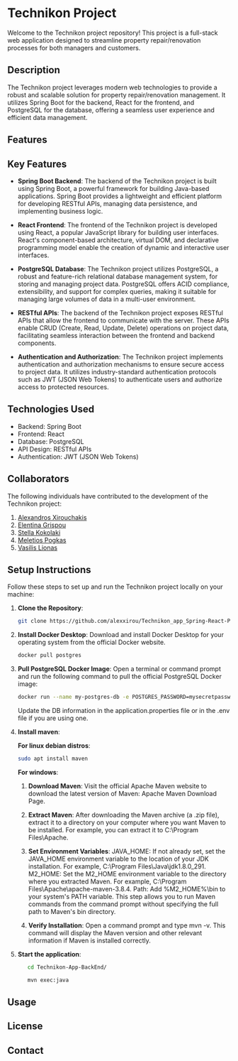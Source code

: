 # Technikon Project

Welcome to the Technikon project repository! This project is a full-stack web application designed to streamline property repair/renovation processes for both managers and customers.

## Description

The Technikon project leverages modern web technologies to provide a robust and scalable solution for property repair/renovation management. It utilizes Spring Boot for the backend, React for the frontend, and PostgreSQL for the database, offering a seamless user experience and efficient data management.


## Features
## Key Features

- **Spring Boot Backend**: The backend of the Technikon project is built using Spring Boot, a powerful framework for building Java-based applications. Spring Boot provides a lightweight and efficient platform for developing RESTful APIs, managing data persistence, and implementing business logic.

- **React Frontend**: The frontend of the Technikon project is developed using React, a popular JavaScript library for building user interfaces. React's component-based architecture, virtual DOM, and declarative programming model enable the creation of dynamic and interactive user interfaces.

- **PostgreSQL Database**: The Technikon project utilizes PostgreSQL, a robust and feature-rich relational database management system, for storing and managing project data. PostgreSQL offers ACID compliance, extensibility, and support for complex queries, making it suitable for managing large volumes of data in a multi-user environment.

- **RESTful APIs**: The backend of the Technikon project exposes RESTful APIs that allow the frontend to communicate with the server. These APIs enable CRUD (Create, Read, Update, Delete) operations on project data, facilitating seamless interaction between the frontend and backend components.

- **Authentication and Authorization**: The Technikon project implements authentication and authorization mechanisms to ensure secure access to project data. It utilizes industry-standard authentication protocols such as JWT (JSON Web Tokens) to authenticate users and authorize access to protected resources.


## Technologies Used
- Backend: Spring Boot
- Frontend: React
- Database: PostgreSQL
- API Design: RESTful APIs
- Authentication: JWT (JSON Web Tokens)

## Collaborators

The following individuals have contributed to the development of the Technikon project:

1. [Alexandros Xirouchakis](https://github.com/alexxirou)
2. [Elentina Grispou](https://github.com/eledinaGr)
3. [Stella Kokolaki](https://github.com/stelakokolaki)
4. [Meletios Pogkas](https://github.com/meletisp)
5. [Vasilis Lionas](https://github.com/Vln1991)

## Setup Instructions

Follow these steps to set up and run the Technikon project locally on your machine:

1. **Clone the Repository**: 
   ```bash
   git clone https://github.com/alexxirou/Technikon_app_Spring-React-PostgreSQL-.git
   ```
2. **Install Docker Desktop**: Download and install Docker Desktop for your operating system from the official Docker website.
   ```bash
   docker pull postgres
    ```

3. **Pull PostgreSQL Docker Image**: Open a terminal or command prompt and run the following command to pull the official PostgreSQL Docker image:
   ```bash
   docker run --name my-postgres-db -e POSTGRES_PASSWORD=mysecretpassword -e POSTGRES_USER=myuser -e POSTGRES_DB=mydatabase -d -p 5432:5432 postgres
   ```
   Update the DB information in the application.properties file or in the .env file if you are using one.


4. **Install maven**:

   **For linux debian distros**:
   
   ```bash
   sudo apt install maven

   ```

   **For windows**:

   1. ****Download Maven****:
   Visit the official Apache Maven website to download the latest version of Maven: Apache Maven Download Page.

   2. ****Extract Maven****:
   After downloading the Maven archive (a .zip file), extract it to a directory on your computer where you want Maven to be installed. For example, you can extract it to C:\Program Files\Apache\.

   3. ****Set Environment Variables****: JAVA_HOME: If not already set, set the JAVA_HOME environment variable to the location of your JDK installation. For example, C:\Program Files\Java\jdk1.8.0_291.
    M2_HOME: Set the M2_HOME environment variable to the directory where you extracted Maven. For example, C:\Program Files\Apache\apache-maven-3.8.4.
    Path: Add %M2_HOME%\bin to your system's PATH variable. This step allows you to run Maven commands from the command prompt without specifying the full path to Maven's bin directory.

   4. ****Verify Installation****:
   Open a command prompt and type mvn -v. This command will display the Maven version and other relevant information if Maven is installed correctly.

5. **Start the application**:
   ```bash
      cd Technikon-App-BackEnd/
   ``` 

   ```bash
      mvn exec:java
   ```
         
## Usage


## License

## Contact
